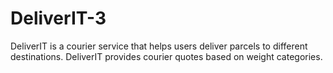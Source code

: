 # DeliverIT-3
DeliverIT is a courier service that helps users deliver parcels to different destinations. DeliverIT provides courier quotes based on weight categories.
